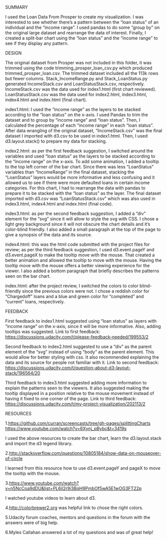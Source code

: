 SUMMARY

I used the Loan Data From Prosper to create my visualization. I was interested to see whether there’s a pattern between the “loan status” of an individual and the “income range”. I used pandas to do some “group by” on the original large dataset and rearrange the data of interest. Finally, I created a split-bar chart using the “loan status” and the “income range” to see if they display any pattern.

DESIGN

The original dataset from Prosper was not included in this folder, it was trimmed using the code trimming_prosper_loan_csv.py which produced trimmed_prosper_loan.csv. The trimmed dataset included all the 113k rows but fewer columns.
Stack_IncomeRange.py and Stack_LoanStatus.py generated IncomeStack.csv and LoanStatusStack.csv, respectively.
IncomeStack.csv was the data used for index1.html (first chart reviewed). LoanStatusStack.csv was the data used for index2.html, index3.html, index4.html and index.html (final chart).

index1.html: I used the “income range” as the layers to be stacked according to the “loan status” on the x-axis. I used Pandas to trim the dataset and to group by “income range” and “loan status”. Then, I calculated the percentage of each “income range” in each “loan status”. After data wrangling of the original dataset, “IncomeStack.csv” was the final dataset I imported with d3.csv to be used in index1.html.
Then, I used d3.layout.stack() to prepare my data for stacking.

index2.html: as per the first feedback suggestion, I switched around the variables and used “loan status” as the layers to be stacked according to the “income range” on the x-axis. To add some animation, I added a tooltip to the top left corner of the bar chart. Since there was less “LoanStatus” variables than “IncomeRange” in the final dataset, stacking the “LoanStatus” layers would be more informative and less confusing and it allowed us to see if there were more defaulted loans in certain income categories.
For this chart, I had to rearrange the data with pandas to prepare it to be stacked with the “loan status” as the layer. The final dataset imported with d3.csv was “LoanStatusStack.csv” which was also used in index3.html, index4.html and index.html (final code).

index3.html: as per the second feedback suggestion, I added a “div” element for the “svg” since it will allow to style the svg with CSS. I chose a light grey background since it will not obscure the chart details and it’s color-blind friendly. I also added a small paragraph at the top of the page to give a synopsis of the data and its source.

index4.html: this was the html code submitted with the project files for review; as per the third feedback suggestion, I used d3.event.pageY and d3.event.pageX to make the tooltip move with the mouse. That created a better animation and allowed the tooltip to move with the mouse. Having the tooltip move with the mouse offers a better viewing experience for the viewer. I also added a bottom paragraph that briefly describes the patterns seen on the bar chart.

index.html: after the project review, I switched the colors to color blind-friendly since the previous colors were not. I chose a reddish color for “Chargedoff” loans and a blue and green color for “completed” and “current” loans, respectively.

FEEDBACK

First feedback to index1.html suggested using “loan status” as layers with “income range” on the x-axis, since it will be more informative. Also, adding tooltips was suggested.
Link to first feedback: https://discussions.udacity.com/t/please-feedback-needed/199553/2

Second feedback to index2.html suggested to use a “div” as the parent element of the “svg” instead of using “body” as the parent element. This would allow for better styling with css. It also recommended explaining the data and its source for people not familiar with it.
Link to second feedback: https://discussions.udacity.com/t/question-about-d3-layout-stack/196564/20

Third feedback to index3.html suggested adding more information to explain the patterns seen to the viewers. It also suggested making the tooltip displayed in a position relative to the mouse movement instead of having it fixed to one corner of the page.
Link to third feedback: https://discussions.udacity.com/t/my-project-visualization/202113/2

RESOURCES

1.https://github.com/curran/screencasts/tree/gh-pages/splittingCharts
https://www.youtube.com/watch?v=6Xynj_pBybc&t=3419s

I used the above resources to create the bar chart, learn the d3.layout.stack and import the d3 legend library.

2.http://stackoverflow.com/questions/10805184/show-data-on-mouseover-of-circle

I learned from this resource how to use d3.event.pageY and pageX to move the tooltip with the mouse.

3.https://www.youtube.com/watch?v=n5NcCoa9dDU&list=PL6il2r9i3BqH9PmbOf5wA5E1wOG3FT22p

I watched youtube videos to learn about d3.

4.http://colorbrewer2.org was helpful link to chose the right colors.

5.Udacity forum coaches, mentors and questions in the forum with the answers were of big help.

6.Myles Callahan answered a lot of my questions and was of great help!
